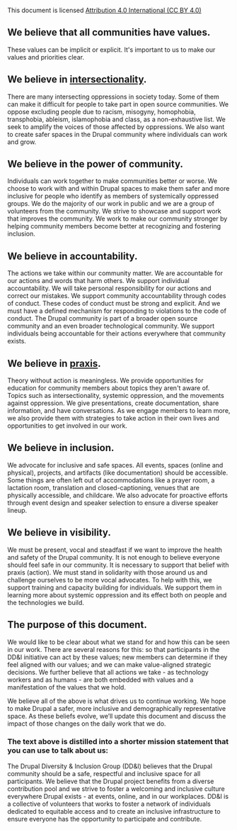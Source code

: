 This document is licensed [Attribution 4.0 International (CC BY 4.0)](https://creativecommons.org/licenses/by/4.0/, "CC BY 4.0 license")

## We believe that all communities have values.
These values can be implicit or explicit. It's important to us to make our values and priorities clear.

## We believe in [intersectionality](https://en.wikipedia.org/wiki/Intersectionality, "Intersectionality").
There are many intersecting oppressions in society today. Some of them can make it difficult for people to take part in open source communities. We oppose excluding people due to racism, misogyny, homophobia, transphobia, ableism, islamophobia and class, as a non-exhaustive list. We seek to amplify the voices of those affected by oppressions. We also want to create safer spaces in the Drupal community where individuals can work and grow.

## We believe in the power of community.
Individuals can work together to make communities better or worse. We choose to work with and within Drupal spaces to make them safer and more inclusive for people who identify as members of systemically oppressed groups. We do the majority of our work in public and we are a group of volunteers from the community. We strive to showcase and support work that improves the community. We work to make our community stronger by helping community members become better at recognizing and fostering inclusion.

## We believe in accountability.
The actions we take within our community matter. We are accountable for our actions and words that harm others. We support individual accountability. We will take personal responsibility for our actions and correct our mistakes. We support community accountability through codes of conduct. These codes of conduct must be strong and explicit. And we must have a defined mechanism for responding to violations to the code of conduct. The Drupal community is part of a broader open source community and an even broader technological community. We support individuals being accountable for their actions everywhere that community exists.

## We believe in [praxis](https://en.wikipedia.org/wiki/Praxis_(process), "Praxis").
Theory without action is meaningless. We provide opportunities for education for community members about topics they aren't aware of. Topics such as intersectionality, systemic oppression, and the movements against oppression. We give presentations, create documentation, share information, and have conversations. As we engage members to learn more, we also provide them with strategies to take action in their own lives and opportunities to get involved in our work.

## We believe in inclusion.
We advocate for inclusive and safe spaces. All events, spaces (online and physical), projects, and artifacts (like documentation) should be accessible.  Some things are often left out of accommodations like a prayer room, a lactation room, translation and closed-captioning, venues that are physically accessible, and childcare. We also advocate for proactive efforts through event design and speaker selection to ensure a diverse speaker lineup.

## We believe in visibility.
We must be present, vocal and steadfast if we want to improve the health and safety of the Drupal community. It is not enough to believe everyone should feel safe in our community. It is necessary to support that belief with praxis (action). We must stand in solidarity with those around us and challenge ourselves to be more vocal advocates. To help with this, we support training and capacity building for individuals. We support them in learning more about systemic oppression and its effect both on people and the technologies we build.

## The purpose of this document.
We would like to be clear about what we stand for and how this can be seen in our work. There are several reasons for this: so that participants in the DD&I initiative can act by these values; new members can determine if they feel aligned with our values; and we can make value-aligned strategic decisions. We further believe that all actions we take - as technology workers and as humans - are both embedded with values and a manifestation of the values that we hold.

We believe all of the above is what drives us to continue working. We hope to make Drupal a safer, more inclusive and demographically representative space. As these beliefs evolve, we’ll update this document and discuss the impact of those changes on the daily work that we do.


### The text above is distilled into a shorter mission statement that you can use to talk about us:
The Drupal Diversity & Inclusion Group (DD&I) believes that the Drupal community should be a safe, respectful and inclusive space for all participants. We believe that the Drupal project benefits from a diverse contribution pool and we strive to foster a welcoming and inclusive culture everywhere Drupal exists - at events, online, and in our workplaces. DD&I is a collective of volunteers that works to foster a network of individuals dedicated to equitable access and to create an inclusive infrastructure to ensure everyone has the opportunity to participate and contribute.
